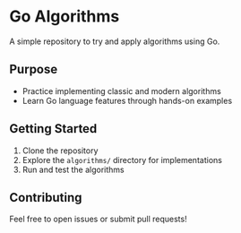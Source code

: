 # Go Algorithms

A simple repository to try and apply algorithms using Go.

## Purpose

- Practice implementing classic and modern algorithms
- Learn Go language features through hands-on examples

## Getting Started

1. Clone the repository
2. Explore the `algorithms/` directory for implementations
3. Run and test the algorithms

## Contributing

Feel free to open issues or submit pull requests!
